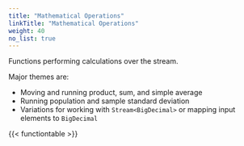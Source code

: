 ```yaml
---
title: "Mathematical Operations"
linkTitle: "Mathematical Operations"
weight: 40
no_list: true
---
```


Functions performing calculations over the stream.

Major themes are:

* Moving and running product, sum, and simple average
* Running population and sample standard deviation
* Variations for working with `Stream<BigDecimal>` or mapping input elements to `BigDecimal`

{{< functiontable >}}